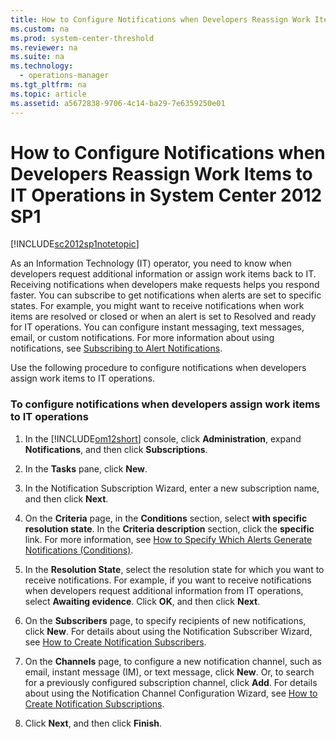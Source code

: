 ```yaml
---
title: How to Configure Notifications when Developers Reassign Work Items to IT Operations in System Center 2012 SP1
ms.custom: na
ms.prod: system-center-threshold
ms.reviewer: na
ms.suite: na
ms.technology: 
  - operations-manager
ms.tgt_pltfrm: na
ms.topic: article
ms.assetid: a5672838-9706-4c14-ba29-7e6359250e01
---
```

# How to Configure Notifications when Developers Reassign Work Items to IT Operations in System Center 2012 SP1
[!INCLUDE[sc2012sp1notetopic](../../om/manage/includes/sc2012sp1notetopic_md.md)]  
  
As an Information Technology \(IT\) operator, you need to know when developers request additional information or assign work items back to IT. Receiving notifications when developers make requests helps you respond faster. You can subscribe to get notifications when alerts are set to specific states. For example, you might want to receive notifications when work items are resolved or closed or when an alert is set to Resolved and ready for IT operations. You can configure instant messaging, text messages, email, or custom notifications. For more information about using notifications, see [Subscribing to Alert Notifications](http://go.microsoft.com/fwlink/?LinkId=273057).  
  
Use the following procedure to configure notifications when developers assign work items to IT operations.  
  
### To configure notifications when developers assign work items to IT operations  
  
1.  In the [!INCLUDE[om12short](../../om/manage/includes/om12short_md.md)] console, click **Administration**, expand **Notifications**, and then click **Subscriptions**.  
  
2.  In the **Tasks** pane, click **New**.  
  
3.  In the Notification Subscription Wizard, enter a new subscription name, and then click **Next**.  
  
4.  On the **Criteria** page, in the **Conditions** section, select **with specific resolution state**. In the **Criteria description** section, click the **specific** link. For more information, see [How to Specify Which Alerts Generate Notifications \(Conditions\)](http://go.microsoft.com/fwlink/?LinkId=273051).  
  
5.  In the **Resolution State**, select the resolution state for which you want to receive notifications. For example, if you want to receive notifications when developers request additional information from IT operations, select **Awaiting evidence**. Click **OK**, and then click **Next**.  
  
6.  On the **Subscribers** page, to specify recipients of new notifications, click **New**. For details about using the Notification Subscriber Wizard, see [How to Create Notification Subscribers](http://go.microsoft.com/fwlink/?LinkId=273058).  
  
7.  On the **Channels** page, to configure a new notification channel, such as email, instant message \(IM\), or text message, click **New**. Or, to search for a previously configured subscription channel, click **Add**. For details about using the Notification Channel Configuration Wizard, see [How to Create Notification Subscriptions](http://go.microsoft.com/fwlink/?LinkId=273060).  
  
8.  Click **Next**, and then click **Finish**.  
  
